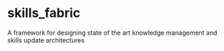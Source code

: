 # skills_fabric
A framework for designing state of the art knowledge management and skills update architectures

